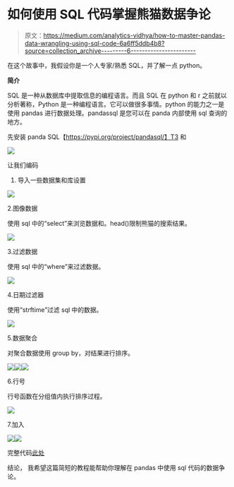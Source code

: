 # 如何使用 SQL 代码掌握熊猫数据争论

> 原文：<https://medium.com/analytics-vidhya/how-to-master-pandas-data-wrangling-using-sql-code-6a6ff5ddb4b8?source=collection_archive---------6----------------------->

在这个故事中，我假设你是一个人专家/熟悉 SQL，并了解一点 python。

**简介**

SQL 是一种从数据库中提取信息的编程语言。而且 SQL 在 python 和 r 之前就以分析著称，Python 是一种编程语言。它可以做很多事情。python 的能力之一是使用 pandas 进行数据处理。pandassql 是您可以在 panda 内部使用 sql 查询的地方。

先安装 panda SQL【https://pypi.org/project/pandasql/】T3
和

![](img/52a4185c4d8c3e4c28f66085bdaba7de.png)

让我们编码

1.  导入一些数据集和库设置

![](img/d100bf1295ed3c0fd9be0284b1eabda4.png)

2.图像数据

使用 sql 中的“select”来浏览数据和。head()限制熊猫的搜索结果。

![](img/2b46c5f3e96b660089b09bc5be9f8e5c.png)

3.过滤数据

使用 sql 中的“where”来过滤数据。

![](img/1fe2f9f553b8672c651dc86908b5afce.png)

4.日期过滤器

使用“strftime”过滤 sql 中的数据。

![](img/829f1e9650a5bbc3fb8e15e1c9cda45e.png)

5.数据聚合

对聚合数据使用 group by，对结果进行排序。

![](img/8c0888973edd29ae16f8376a44d45329.png)![](img/c71d75a28ce9b52b9f090b3bc3c14339.png)![](img/d39779e37e90030f24c3ca2e83d411a7.png)

6.行号

行号函数在分组值内执行排序过程。

![](img/3c02e4d0d6b9ecc6e2b8799f308a2881.png)

7.加入

![](img/a56d20413d706027a09c709f6701f322.png)![](img/28b9ff16c727967533bd84aca2dbfeac.png)

完整代码[此处](https://github.com/adamaulia/pandasql_tutorial)

结论，
我希望这篇简短的教程能帮助你理解在 pandas 中使用 sql 代码的数据争论。